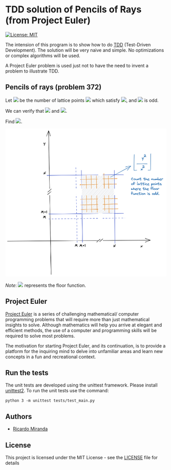 # TDD solution of Pencils of Rays (from Project Euler)

[![License: MIT](https://img.shields.io/badge/License-MIT-yellow.svg)](https://opensource.org/licenses/MIT)

The intension of this program is to show how to do [TDD](https://en.wikipedia.org/wiki/Test-driven_development) (Test-Driven Development). 
The solution will be very naive and simple. No optimizations or complex 
algorithms will be used. 

A Project Euler problem is used just not to have the need to invent a problem
to illustrate TDD.

## Pencils of rays (problem 372)

Let <img src="https://render.githubusercontent.com/render/math?math=R(M,N)"> 
be the number of lattice points <img src="https://render.githubusercontent.com/render/math?math=(x,y)"> 
which satisfy <img src="https://render.githubusercontent.com/render/math?math=M<x \le N, M<y \le N">, 
and <img src="https://render.githubusercontent.com/render/math?math=\lfloor\frac{y^2}{x^2}\rfloor"> 
is odd.

We can verify that <img src="https://render.githubusercontent.com/render/math?math=R(0,100)=3019"> 
and <img src="https://render.githubusercontent.com/render/math?math=R(100,10000)=29750422">.

Find <img src="https://render.githubusercontent.com/render/math?math=R(2 \cdot 10^6,10^9)">.

![Pencils of rays](auxiliar/euler.372.en.png)

*Note*: <img src="https://render.githubusercontent.com/render/math?math=\lfloor x \rfloor"> 
represents the floor function.

## Project Euler

[Project Euler](https://projecteuler.net) is a series of challenging mathematical/
computer programming problems that will require more than just mathematical 
insights to solve. Although mathematics will help you arrive at elegant and 
efficient methods, the use of a computer and programming skills will be required 
to solve most problems.

The motivation for starting Project Euler, and its continuation, is to provide a 
platform for the inquiring mind to delve into unfamiliar areas and learn new 
concepts in a fun and recreational context.

## Run the tests

The unit tests are developed using the unittest framework. Please install 
[unittest2](https://pypi.org/project/unittest2/). To run the unit tests use the 
command:

```
python 3 -m unittest tests/test_main.py
```
## Authors
*   [Ricardo Miranda](https://github.com/ricardomiranda)

## License
This project is licensed under the MIT License - see the [LICENSE](LICENSE) file for details
